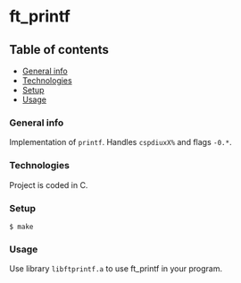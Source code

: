 # ft_printf

## Table of contents
* [General info](#general-info)
* [Technologies](#technologies)
* [Setup](#setup)
* [Usage](#usage)

### General info
Implementation of `printf`. Handles `cspdiuxX%` and flags `-0.*`.

### Technologies
Project is coded in C.

### Setup

```
$ make
```

### Usage

Use library `libftprintf.a` to use ft_printf in your program.
